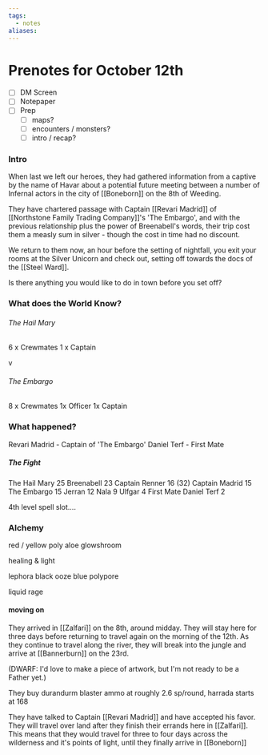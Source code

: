 ```yaml
---
tags:
  - notes
aliases:
---
```


# Prenotes for October 12th
- [ ] DM Screen
- [ ] Notepaper
- [ ] Prep
	- [ ] maps?
	- [ ] encounters / monsters?
	- [ ] intro / recap?

### Intro

When last we left our heroes, they had gathered information from a captive by the name of Havar about a potential future meeting between a number of Infernal actors in the city of [[Boneborn]] on the 8th of Weeding.

They have chartered passage with Captain [[Revari Madrid]] of [[Northstone Family Trading Company]]'s 'The Embargo', and with the previous relationship plus the power of Breenabell's words, their trip cost them a measly sum in silver - though the cost in time had no discount.

We return to them now, an hour before the setting of nightfall, you exit your rooms at the Silver Unicorn and check out, setting off towards the docs of the [[Steel Ward]].

Is there anything you would like to do in town before you set off?

### What does the World Know?
###### The Hail Mary
6 x Crewmates
1 x Captain

v

###### The Embargo
8 x Crewmates
1x Officer
1x Captain

### What happened?

Revari Madrid - Captain of 'The Embargo'
Daniel Terf - First Mate

##### The Fight
The Hail Mary 25
Breenabell 23
Captain Renner 16 (32)
Captain Madrid 15 
The Embargo 15
Jerran 12
Nala 9
Ulfgar 4
First Mate Daniel Terf 2

4th level spell slot....

### Alchemy
red / yellow poly
aloe
glowshroom

healing & light

lephora
black ooze
blue polypore

liquid rage

#### moving on

They arrived in [[Zalfari]] on the 8th, around midday. They will stay here for three days before returning to travel again on the morning of the 12th. As they continue to travel along the river, they will break into the jungle and arrive at [[Bannerburn]] on the 23rd.

(DWARF: I'd love to make a piece of artwork, but I'm not ready to be a Father yet.)

They buy durandurm blaster ammo at roughly 2.6 sp/round, harrada starts at 168

They have talked to Captain [[Revari Madrid]] and have accepted his favor. They will travel over land after they finish their errands here in [[Zalfari]]. This means that they would travel for three to four days across the wilderness and it's points of light, until they finally arrive in [[Boneborn]]